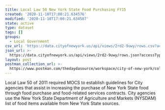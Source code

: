 ```yaml
---
title: Local Law 50 New York State Food Purchasing FY15
created: '2020-11-10T17:00:21.634576'
modified: '2020-11-10T17:00:21.634587'
state: active
type: dataset
tags: []
groups:
  - Local Government
csv_url: 'https://data.cityofnewyork.us/api/views/2rd2-9uwy/rows.csv?accessType=DOWNLOAD'
json_url: >-
  https://data.cityofnewyork.us/api/views/2rd2-9uwy/rows.json?accessType=DOWNLOAD
layout: post
postman_collection_url: >-
  https://www.postman.com/thedaydasource/workspace/city-of-new-york/collection/15909983-1a973c76-66b6-4c73-b13e-de39163e5825
---
```

Local Law 50 of 2011 required MOCS to establish guidelines for City agencies that assist in increasing the purchase of New York State food through food purchase and food-related services contracts. City agencies use the New York State Department of Agriculture and Markets (NYSDAM) list of food items available from New York State sources.

